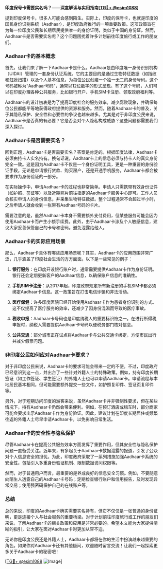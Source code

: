 **印度保号卡需要实名吗？——深度解读与实用指南[[TG💪+ @esim1088](https://t.me/s/esim1088)]**

提到印度保号卡，很多人可能会感到陌生。实际上，印度的保号卡，也就是印度的国民身份识别系统（Aadhaar），是印度政府推行的一项重要政策。这项政策旨在为每一位印度公民和长期居民提供唯一的身份证明，类似于中国的身份证。然而，Aadhaar卡是否需要实名呢？这个问题困扰着许多计划前往印度旅行或工作的朋友们。

### Aadhaar卡的基本概念

首先，让我们来了解一下Aadhaar卡是什么。Aadhaar是由印度唯一身份识别机构（UIDAI）管理的一套身份认证系统。它的主要目的是通过生物特征数据（如指纹和虹膜扫描）以及个人基本信息，为每位公民创建一个独一无二的身份号码。这个号码被称为“Aadhaar号码”，通常以12位数字的形式呈现。有了这个号码，人们可以在印度办理各种公共服务，比如银行开户、手机SIM卡注册、领取政府福利等。

Aadhaar卡的设计初衷是为了提高印度社会的服务效率，减少腐败现象，并确保每位公民都能平等地获得政府提供的资源和服务。然而，随着Aadhaar卡的普及，关于其隐私保护、安全性和必要性的争议也越来越多。尤其是对于非印度公民来说，Aadhaar卡是否真的有必要？它是否会对个人隐私构成威胁？这些问题都需要我们深入探讨。

### Aadhaar卡是否需要实名？

回到正题，Aadhaar卡是否需要实名？答案是肯定的。根据印度法律，Aadhaar卡必须由持卡人实名持有。换句话说，Aadhaar卡上的信息必须与持卡人的真实身份完全一致。这是因为Aadhaar卡不仅是一个身份证明工具，更是一种重要的身份验证手段。无论是申请银行贷款、购买房产，还是开通手机服务，Aadhaar卡都会被要求作为身份验证的一部分。

在实际操作中，申请Aadhaar卡的过程也非常简单。申请人只需携带有效身份证件（如护照、签证等）以及近期照片前往指定的Aadhaar卡服务中心即可。工作人员会核实申请人的身份信息，并采集生物特征数据。整个过程通常不会超过半小时，之后申请人就会收到一张带有Aadhaar号码的卡片。

需要注意的是，虽然Aadhaar卡本身不需要额外支付费用，但某些服务可能会因为使用Aadhaar卡而产生小额手续费。此外，由于Aadhaar卡涉及个人敏感信息，建议大家妥善保管自己的卡号和密码，避免泄露给他人。

### Aadhaar卡的实际应用场景

那么，Aadhaar卡具体有哪些应用场景呢？其实，Aadhaar卡的应用范围非常广泛，几乎涵盖了印度社会生活的方方面面。以下是一些常见的例子：

1. **银行服务**：在印度开设银行账户时，通常需要提供Aadhaar卡作为身份证明。银行还会定期更新客户的Aadhaar信息，以确保账户信息的准确性。
   
2. **手机SIM卡注册**：从2017年起，印度政府规定所有新注册的手机SIM卡都必须绑定Aadhaar卡信息。这一政策旨在打击电信诈骗和非法活动。

3. **医疗保健**：许多印度医院已经开始使用Aadhaar卡作为患者身份识别的方式。这不仅提高了医疗服务的效率，还减少了因身份混淆而导致的医疗事故。

4. **税收申报**：Aadhaar卡号码也是印度纳税人的重要标识符之一。在进行所得税申报时，纳税人需要提供Aadhaar卡号码以便税务部门核对信息。

5. **公共交通**：部分城市正在试点将Aadhaar卡与公共交通卡绑定，方便市民出行并减少假票问题。

### 非印度公民如何应对Aadhaar卡要求？

对于非印度公民来说，Aadhaar卡的要求可能会带来一定的不便。不过，印度政府已经意识到这一点，并出台了一些针对外籍人士的特殊政策。例如，持有印度长期签证（如工作签证、学生签证）的外籍人士也可以申请Aadhaar卡。申请流程与本地居民基本相同，但可能需要额外提交一些文件，如护照复印件、签证页复印件等。

另外，对于短期访问印度的游客来说，虽然Aadhaar卡并非强制性要求，但在某些情况下，持有Aadhaar卡仍然会带来便利。例如，在预订酒店或租车时，部分商家可能会要求出示Aadhaar卡作为身份验证。因此，建议计划在印度长期居住或频繁往返的外籍人士尽早申请Aadhaar卡，以免影响日常生活。

### Aadhaar卡的安全性与隐私保护

尽管Aadhaar卡在提高公共服务效率方面发挥了重要作用，但其安全性与隐私保护问题一直备受关注。近年来，有多起关于Aadhaar卡数据泄露的报道，引发了公众对个人信息安全的担忧。为此，印度政府采取了一系列措施加强Aadhaar卡系统的安全性，包括引入多重身份验证机制、限制数据访问权限等。

然而，对于普通用户而言，最重要的是养成良好的信息安全习惯。例如，不要随意向陌生人透露自己的Aadhaar卡号码；定期检查银行账户和信用报告，及时发现异常交易；使用强密码保护自己的在线账户等。

### 总结

总的来说，印度的Aadhaar卡确实需要实名持有，但它不仅仅是一张普通的身份证明，更是连接个人与社会服务的重要桥梁。对于计划前往印度旅行或工作的朋友们来说，了解Aadhaar卡的相关政策和应用是非常必要的。希望本文能为大家提供清晰的指引，让大家在面对Aadhaar卡时更加从容不迫。

无论你是印度公民还是外籍人士，Aadhaar卡都将在你的生活中扮演越来越重要的角色。如果你对Aadhaar卡还有其他疑问，欢迎随时留言交流！让我们一起探索更多关于Aadhaar卡的秘密吧！

[[TG💪+ @esim1088](https://t.me/s/esim1088) ![Image](https://i.postimg.cc/4NQfJmqS/Snipaste-2025-05-13-00-14-12.png)]